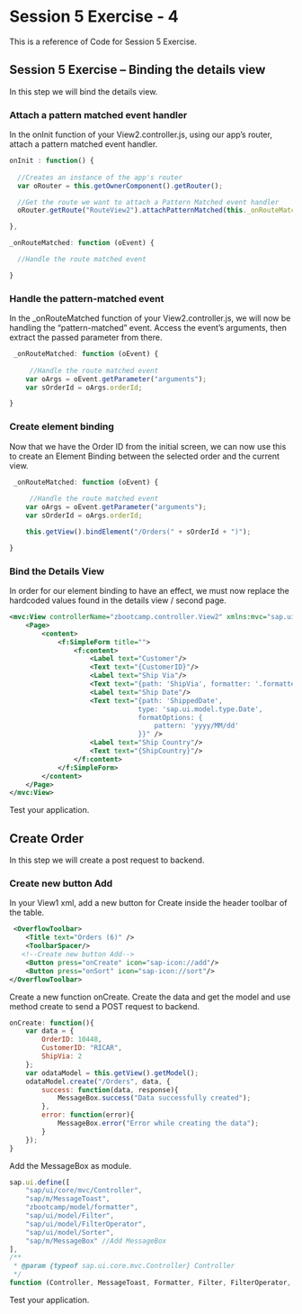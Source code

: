 # Session 5 Exercise - 4
This is a reference of Code for Session 5 Exercise.

## Session 5 Exercise – Binding the details view
In this step we will bind the details view.

### Attach a pattern matched event handler
In the onInit function of your View2.controller.js, using our app’s router, attach a pattern matched event handler. 

```js
onInit : function() {
            
  //Creates an instance of the app's router
  var oRouter = this.getOwnerComponent().getRouter();

  //Get the route we want to attach a Pattern Matched event handler
  oRouter.getRoute("RouteView2").attachPatternMatched(this._onRouteMatched, this);

},

_onRouteMatched: function (oEvent) {

  //Handle the route matched event

}
```
### Handle the pattern-matched event
In the _onRouteMatched function of your View2.controller.js, we will now be handling the “pattern-matched” event. Access the event’s arguments, then extract the passed parameter from there.

```js
 _onRouteMatched: function (oEvent) {
                
     //Handle the route matched event
    var oArgs = oEvent.getParameter("arguments");
    var sOrderId = oArgs.orderId;

}
```
### Create element binding
Now that we have the Order ID from the initial screen, we can now use this to create an Element Binding between the selected order and the current view.
```js
 _onRouteMatched: function (oEvent) {
                
     //Handle the route matched event
    var oArgs = oEvent.getParameter("arguments");
    var sOrderId = oArgs.orderId;

    this.getView().bindElement("/Orders(" + sOrderId + ")");

}
```
### Bind the Details View
In order for our element binding to have an effect, we must now replace the hardcoded values found in the details view / second page.
```xml
<mvc:View controllerName="zbootcamp.controller.View2" xmlns:mvc="sap.ui.core.mvc" displayBlock="true" xmlns="sap.m" xmlns:f="sap.ui.layout.form">
	<Page>
		<content>
			<f:SimpleForm title="">
				<f:content>
					<Label text="Customer"/>
					<Text text="{CustomerID}"/>
					<Label text="Ship Via"/>
					<Text text="{path: 'ShipVia', formatter: '.formatter.getShipperName'}"/>
					<Label text="Ship Date"/>
					<Text text="{path: 'ShippedDate', 
                                type: 'sap.ui.model.type.Date',
                                formatOptions: {
                                    pattern: 'yyyy/MM/dd'
                                }}" />
					<Label text="Ship Country"/>
					<Text text="{ShipCountry}"/>
				</f:content>
			</f:SimpleForm>
		</content>
	</Page>
</mvc:View>
```

Test your application.

## Create Order
In this step we will create a post request to backend. 

### Create new button Add
In your View1 xml, add a new button for Create inside the header toolbar of the table.

```xml
 <OverflowToolbar>
    <Title text="Orders (6)" />
    <ToolbarSpacer/>
   <!--Create new button Add-->
    <Button press="onCreate" icon="sap-icon://add"/>
    <Button press="onSort" icon="sap-icon://sort"/>
</OverflowToolbar>
```


Create a new function onCreate. Create the data and get the model and use method create to send a POST request to backend. 
```js
onCreate: function(){
    var data = {
        OrderID: 10448,
        CustomerID: "RICAR",
        ShipVia: 2
    };
    var odataModel = this.getView().getModel();
    odataModel.create("/Orders", data, {
        success: function(data, response){
            MessageBox.success("Data successfully created");
        },
        error: function(error){
            MessageBox.error("Error while creating the data");
        }
    });
}
```

Add the MessageBox as module.
```js
sap.ui.define([
    "sap/ui/core/mvc/Controller",
    "sap/m/MessageToast",
    "zbootcamp/model/formatter",
    "sap/ui/model/Filter",
    "sap/ui/model/FilterOperator",
    "sap/ui/model/Sorter",
    "sap/m/MessageBox" //Add MessageBox
],
/**
 * @param {typeof sap.ui.core.mvc.Controller} Controller
 */
function (Controller, MessageToast, Formatter, Filter, FilterOperator, Sorter, MessageBox) { //Add MessageBox
```

Test your application. 
